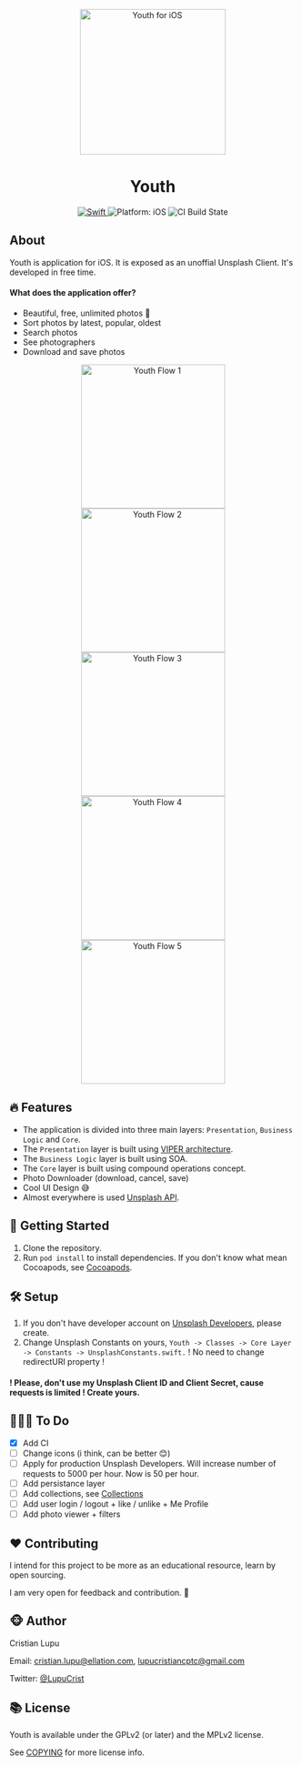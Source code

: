 <p align="center">
<img src="readme-resources/app-icon.png" height="256" width="256" alt="Youth for iOS">
</p>

<h1 align="center">Youth</h1>

<p align="center">
<a href="https://developer.apple.com/swift/">
  <img src="https://img.shields.io/badge/Swift-4.2-orange.svg?style=flat" alt="Swift"/>
</a>
<img src="https://img.shields.io/badge/Platform-iOS%2012.0+-black.svg" alt="Platform: iOS">
<img src="https://travis-ci.org/cristi-lupu/Youth.svg?branch=master" alt="CI Build State">
</p>

## About
Youth is application for iOS. It is exposed as an unoffial Unsplash Client.
It's developed in free time. 

#### What does the application offer?

- Beautiful, free, unlimited photos 🎉
- Sort photos by latest, popular, oldest
- Search photos
- See photographers
- Download and save photos

<p align="center">
<img src="readme-resources/flow_1.png" width="253" alt="Youth Flow 1">
<img src="readme-resources/flow_2.png" width="253" alt="Youth Flow 2">
<img src="readme-resources/flow_3.png" width="253" alt="Youth Flow 3">
<img src="readme-resources/flow_4.png" width="253" alt="Youth Flow 4">
<img src="readme-resources/flow_5.png" width="253" alt="Youth Flow 5">
</p>

## 🔥 Features

- The application is divided into three main layers: `Presentation`, `Business Logic` and `Core`.
- The `Presentation` layer is built using [VIPER architecture](https://github.com/rambler-digital-solutions/The-Book-of-VIPER).
- The `Business Logic` layer is built using SOA.
- The `Core` layer is built using compound operations concept.
- Photo Downloader (download, cancel, save)
- Cool UI Design 😅
- Almost everywhere is used [Unsplash API](https://unsplash.com/documentation).

## 🚀 Getting Started
1. Clone the repository.
2. Run `pod install` to install dependencies. If you don't know what mean Cocoapods, see [Cocoapods](https://cocoapods.org/).

## 🛠 Setup

1. If you don't have developer account on [Unsplash Developers](https://unsplash.com/developers), please create.
2. Change Unsplash Constants on yours, `Youth -> Classes -> Core Layer -> Constants -> UnsplashConstants.swift.` ! No need to change redirectURI property !

#### ! Please, don't use my Unsplash Client ID and Client Secret, cause requests is limited ! Create yours.

## 👨🏻‍💻 To Do
- [x] Add CI
- [ ] Change icons (i think, can be better 😊)
- [ ] Apply for production Unsplash Developers. Will increase number of requests to 5000 per hour. Now is 50 per hour.  
- [ ] Add persistance layer
- [ ] Add collections, see [Collections](https://unsplash.com/explore/collections)
- [ ] Add user login / logout + like / unlike + Me Profile
- [ ] Add photo viewer + filters

## ❤️ Contributing
I intend for this project to be more as an educational resource, learn by open sourcing. 

I am very open for feedback and contribution. 🤙

## 🐵 Author

Cristian Lupu

Email: cristian.lupu@ellation.com, lupucristiancptc@gmail.com

Twitter: [@LupuCrist](https://twitter.com/LupuCrist)

## 📚 License

Youth is available under the GPLv2 (or later) and the MPLv2 license.

See [COPYING](COPYING) for more license info.
